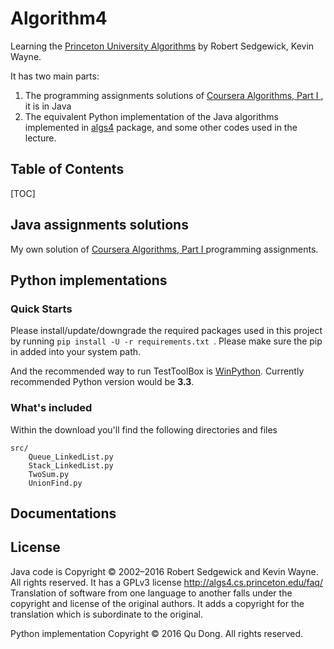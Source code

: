 # Algorithm4

Learning the [Princeton University Algorithms](http://algs4.cs.princeton.edu/home/) by Robert Sedgewick, Kevin Wayne.

It has two main parts:

1. The programming assignments solutions of [Coursera Algorithms, Part I ](https://www.coursera.org/course/algs4partI), it is in Java
2. The equivalent Python implementation of the Java algorithms implemented in [algs4](http://algs4.cs.princeton.edu/code/) package, and some other codes used in the lecture. 

## Table of Contents

[TOC]

## Java assignments solutions

My own solution of [Coursera Algorithms, Part I ](https://www.coursera.org/course/algs4partI) programming assignments.

## Python implementations

### Quick Starts

Please install/update/downgrade the required packages used in this project by running `pip install -U -r requirements.txt `. Please make sure the pip in added into your system path.

And the recommended way to run TestToolBox is [WinPython](https://winpython.github.io/). Currently recommended Python version would be **3.3**.

### What's included
Within the download you'll find the following directories and files

```
src/
    Queue_LinkedList.py
    Stack_LinkedList.py
    TwoSum.py
    UnionFind.py

```

## Documentations

## License

Java code is Copyright © 2002–2016 Robert Sedgewick and Kevin Wayne. All rights reserved. 
It has a GPLv3 license http://algs4.cs.princeton.edu/faq/ 
Translation of software from one language to another falls 
under the copyright and license of the original authors. 
It adds a copyright for the translation which is subordinate to the original.

Python implementation Copyright © 2016 Qu Dong. All rights reserved.


